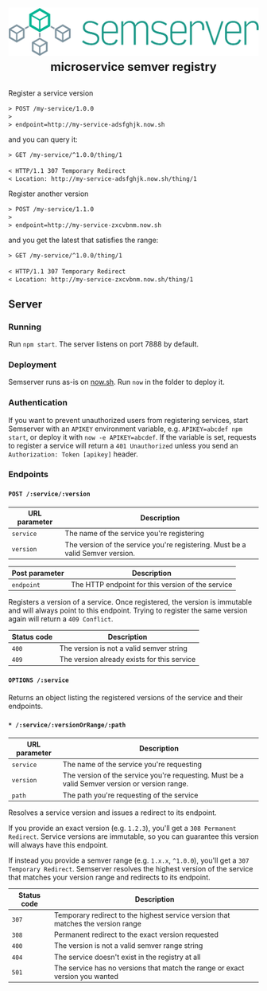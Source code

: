 <h1 align="center">
	<img width="600" alt="Semserver" src="images/logo.png"><br>
	<sup>microservice semver registry</sup>
</h1>

Register a service version

```http
> POST /my-service/1.0.0
>
> endpoint=http://my-service-adsfghjk.now.sh
```

and you can query it:

```http
> GET /my-service/^1.0.0/thing/1

< HTTP/1.1 307 Temporary Redirect
< Location: http://my-service-adsfghjk.now.sh/thing/1
```

Register another version

```http
> POST /my-service/1.1.0
>
> endpoint=http://my-service-zxcvbnm.now.sh
```

and you get the latest that satisfies the range:

```http
> GET /my-service/^1.0.0/thing/1

< HTTP/1.1 307 Temporary Redirect
< Location: http://my-service-zxcvbnm.now.sh/thing/1
```

## Server
### Running
Run `npm start`. The server listens on port 7888 by default.

### Deployment
Semserver runs as-is on [now.sh](http://now.sh). Run `now` in the folder to deploy it.

### Authentication
If you want to prevent unauthorized users from registering services, start Semserver with an `APIKEY` environment variable, e.g. `APIKEY=abcdef npm start`, or deploy it with `now -e APIKEY=abcdef`. If the variable is set, requests to register a service will return a `401 Unauthorized` unless you send an `Authorization: Token [apikey]` header.

### Endpoints
#### `POST /:service/:version`

URL parameter | Description
--------------|--------------
`service`     | The name of the service you're registering
`version`     | The version of the service you're registering. Must be a valid Semver version.

Post parameter | Description
---------------|--------------
`endpoint`     | The HTTP endpoint for this version of the service

Registers a version of a service. Once registered, the version is immutable and will always point to this endpoint. Trying to register the same version again will return a `409 Conflict`.

Status code | Description
------------|--------------
`400`       | The version is not a valid semver string
`409`       | The version already exists for this service

#### `OPTIONS /:service`

Returns an object listing the registered versions of the service and their endpoints.

#### `* /:service/:versionOrRange/:path`

URL parameter | Description
--------------|--------------
`service`     | The name of the service you're requesting
`version`     | The version of the service you're requesting. Must be a valid Semver version or version range.
`path`        | The path you're requesting of the service

Resolves a service version and issues a redirect to its endpoint.

If you provide an exact version (e.g. `1.2.3`), you'll get a `308 Permanent Redirect`. Service versions are immutable, so you can guarantee this version will always have this endpoint.

If instead you provide a semver range (e.g. `1.x.x`, `^1.0.0`), you'll get a `307 Temporary Redirect`. Semserver resolves the highest version of the service that matches your version range and redirects to its endpoint.

Status code | Description
------------|--------------
`307`       | Temporary redirect to the highest service version that matches the version range
`308`       | Permanent redirect to the exact version requested
`400`       | The version is not a valid semver range string
`404`       | The service doesn't exist in the registry at all
`501`       | The service has no versions that match the range or exact version you wanted
